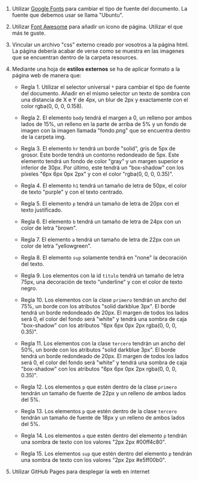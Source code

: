1. Utilizar [Google Fonts](https://fonts.google.com/) para cambiar el tipo de fuente del documento. La fuente que debemos usar se llama "Ubuntu".

2. Utilizar [Font Awesome](https://fontawesome.com/) para añadir un icono de página. Utilizar el que más te guste.

3. Vincular un archivo "css" externo creado por vosotros a la página html. La página debería acabar de verse como se muestra en las imagenes que se encuentran dentro de la carpeta resources.

4. Mediante una hoja de **estilos externos** se ha de aplicar formato a la página web de manera que:

    * Regla 1. Utilizar el selector universal `*` para cambiar el tipo de fuente del documento. Añadir 
    en el mismo selector un texto de sombra con una distancia de X e Y de 4px, un blur de 2px y exactamente
    con el color rgba(0, 0, 0, 0.158).

    * Regla 2. El elemento `body` tendrá el margen a 0, un relleno por ambos lados de 15%, un relleno en 
    la parte de arriba de 5% y un fondo de imagen con la imagen llamada "fondo.png" que se encuentra 
    dentro de la carpeta img.

    * Regla 3. El elemento `hr` tendrá un borde "solid", gris de 5px de grosor. Este borde tendrá un
    contorno redondeado de 5px. Este elemento tendrá un fondo de color "gray" y un margen superior e
    inferior de 30px. Por último, este tendrá un "box-shadow" con los píxeles "6px 6px 0px 2px" y
    con el color "rgba(0, 0, 0, 0.35)".

    * Regla 4. El elemento `h1` tendrá un tamaño de letra de 50px, el color de texto "purple" y con el
    texto centrado.

    * Regla 5. El elemento `p` tendrá un tamaño de letra de 20px con el texto justificado.

    * Regla 6. El elemento `b` tendrá un tamaño de letra de 24px con un color de letra "brown".

    * Regla 7. El elemento `a` tendrá un tamaño de letra de 22px con un color de letra "yellowgreen".

    * Regla 8. El elemento `sup` solamente tendrá en "none" la decoración del texto.

    * Regla 9. Los elementos con la id `titulo` tendrá un tamaño de letra 75px, una decoración de texto
    "underline" y con el color de texto negro.

    * Regla 10. Los elementos con la clase `primero` tendrán un ancho del 75%, un borde con los atributos 
    "solid darkblue 3px". El borde tendrá un borde redondeado de 20px. El margen de todos los lados será 0, 
    el color del fondo será "white" y tendrá una sombra de caja "box-shadow" con los 
    atributos "6px 6px 0px 2px rgba(0, 0, 0, 0.35)".

    * Regla 11. Los elementos con la clase `tercero` tendrán un ancho del 50%, un borde con los atributos 
    "solid darkblue 3px". El borde tendrá un borde redondeado de 20px. El margen de todos los lados será 0, 
    el color del fondo será "white" y tendrá una sombra de caja "box-shadow" con los 
    atributos "6px 6px 0px 2px rgba(0, 0, 0, 0.35)".

    * Regla 12. Los elementos `p` que estén dentro de la clase `primero` tendrán un tamaño de fuente de 22px 
    y un relleno de ambos lados del 5%.

    * Regla 13. Los elementos `p` que estén dentro de la clase `tercero` tendrán un tamaño de fuente de 18px 
    y un relleno de ambos lados del 5%.

    * Regla 14. Los elementos `a` que estén dentro del elemento `p` tendrán una sombra de texto con 
    los valores "2px 2px #00ff4c80".

    * Regla 15. Los elementos `sup` que estén dentro del elemento `p` tendrán una sombra de texto con 
    los valores "2px 2px #e5ff00b0".

5. Utilizar GitHub Pages para desplegar la web en internet